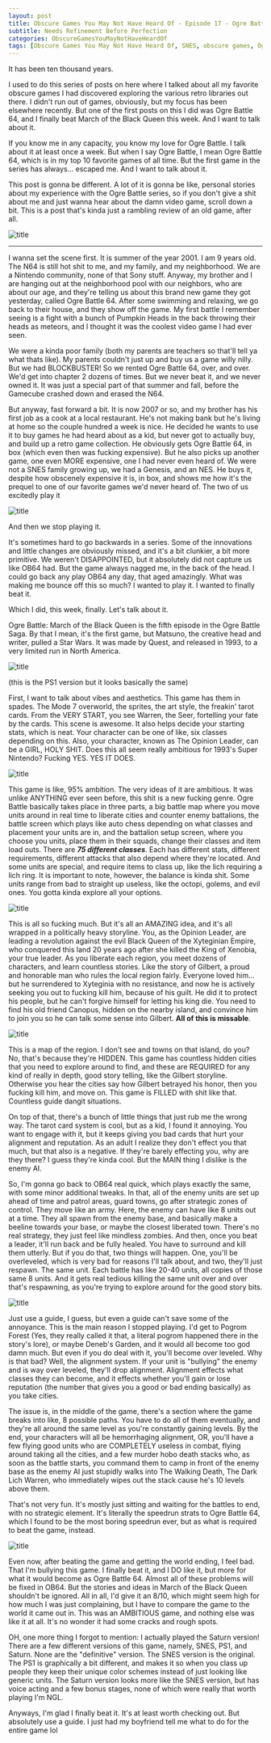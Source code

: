 ```yaml
---
layout: post
title: Obscure Games You May Not Have Heard Of - Episode 17 - Ogre Battle March of the Black Queen
subtitle: Needs Refinement Before Perfection
categories: ObscureGamesYouMayNotHaveHeardOf
tags: [Obscure Games You May Not Have Heard Of, SNES, obscure games, Ogre Battle, RPGs]
---
```




It has been ten thousand years.

I used to do this series of posts on here where I talked about all my favorite obscure games I had discovered exploring the various retro libraries out there. I didn't run out of games, obviously, but my focus has been elsewhere recently. But one of the first posts on this I did was Ogre Battle 64, and I finally beat March of the Black Queen this week. And I want to talk about it.

If you know me in any capacity, you know my love for Ogre Battle. I talk about it at least once a week. But when I say Ogre Battle, I mean Ogre Battle 64, which is in my top 10 favorite games of all time. But the first game in the series has always... escaped me. And I want to talk about it.

This post is gonna be different. A lot of it is gonna be like, personal stories about my experience with the Ogre Battle series, so if you don't give a shit about me and just wanna hear about the damn video game, scroll down a bit. This is a post that's kinda just a rambling review of an old game, after all.

<img src="https://imgur.com/OBju7yM.png" alt="title">

---

I wanna set the scene first. It is summer of the year 2001. I am 9 years old. The N64 is still hot shit to me, and my family, and my neighborhood. We are a Nintendo community, none of that Sony stuff. Anyway, my brother and I are hanging out at the neighborhood pool with our neighbors, who are about our age, and they're telling us about this brand new game they got yesterday, called Ogre Battle 64. After some swimming and relaxing, we go back to their house, and they show off the game. My first battle I remember seeing is a fight with a bunch of Pumpkin Heads in the back throwing their heads as meteors, and I thought it was the coolest video game I had ever seen.

We were a kinda poor family (both my parents are teachers so that'll tell ya what thats like). My parents couldn't just up and buy us a game willy nilly. But we had BLOCKBUSTER! So we rented Ogre Battle 64, over, and over. We'd get into chapter 2 dozens of times. But we never beat it, and we never owned it. It was just a special part of that summer and fall, before the Gamecube crashed down and erased the N64.

But anyway, fast forward a bit. It is now 2007 or so, and my brother has his first job as a cook at a local restaurant. He's not making bank but he's living at home so the couple hundred a week is nice. He decided he wants to use it to buy games he had heard about as a kid, but never got to actually buy, and build up a retro game collection. He obviously gets Ogre Battle 64, in box (which even then was fucking expensive). But he also picks up another game, one even MORE expensive, one I had never even heard of. We were not a SNES family growing up, we had a Genesis, and an NES.  He buys it, despite how obscenely expensive it is, in box, and shows me how it's the prequel to one of our favorite games we'd never heard of. The two of us excitedly play it

<img src="https://imgur.com/O2StiHA.png" alt="title">

And then we stop playing it.

It's sometimes hard to go backwards in a series. Some of the innovations and little changes are obviously missed, and it's a bit clunkier, a bit more primitive. We weren't DISAPPOINTED, but it absolutely did not capture us like OB64 had. But the game always nagged me, in the back of the head. I could go back any play OB64 any day, that aged amazingly. What was making me bounce off this so much? I wanted to play it. I wanted to finally beat it.

Which I did, this week, finally. Let's talk about it.

Ogre Battle: March of the Black Queen is the fifth episode in the Ogre Battle Saga. By that I mean, it's the first game, but Matsuno, the creative head and writer, pulled a Star Wars. It was made by Quest, and released in 1993, to a very limited run in North America.

<img src="https://www.gogglebob.com/pics/fgc3/249wizard.gif" alt="title">

(this is the PS1 version but it looks basically the same)

First, I want to talk about vibes and aesthetics. This game has them in spades. The Mode 7 overworld, the sprites, the art style, the freakin' tarot cards. From the VERY START, you see Warren, the Seer, fortelling your fate by the cards. This scene is awesome. It also helps decide your starting stats, which is neat. Your character can be one of like, six classes depending on this. Also, your character, known as The Opinion Leader, can be a GIRL, HOLY SHIT. Does this all seem really ambitious for 1993's Super Nintendo? Fucking YES. YES IT DOES.

<img src="https://www.gogglebob.com/pics/fgc3/249frost.gif" alt="title">

This game is like, 95% ambition. The very ideas of it are ambitious. It was unlike ANYTHING ever seen before, this shit is a new fucking genre. Ogre Battle basically takes place in three parts, a big battle map where you move units around in real time to liberate cities and counter enemy battalions, the battle screen which plays like auto chess depending on what classes and placement your units are in, and the battalion setup screen, where you choose you units, place them in their squads, change their classes and item load outs. There are ***75 different classes***. Each has different stats, different requirements, different attacks that also depend where they're located. And some units are special, and require items to class up, like the lich requiring a lich ring. It is important to note, however, the balance is kinda shit. Some units range from bad to straight up useless, like the octopi, golems, and evil ones. You gotta kinda explore all your options.


<img src="https://imgur.com/oTzvsBR.png" alt="title">

This is all so fucking much. But it's all an AMAZING idea, and it's all wrapped in a politically heavy storyline. You, as the Opinion Leader, are leading a revolution against the evil Black Queen of the Xyteginian Empire, who conquered this land 20 years ago after she killed the King of Xenobia, your true leader. As you liberate each region, you meet dozens of characters, and learn countless stories. Like the story of Gilbert, a proud and honorable man who rules the local region fairly. Everyone loved him... but he surrendered to Xyteginia with no resistance, and now he is actively seeking you out to fucking kill him, because of his guilt. He did it to protect his people, but he can't forgive himself for letting his king die. You need to find his old friend Canopus, hidden on the nearby island, and convince him to join you so he can talk some sense into Gilbert. **All of this is missable**.

<img src="https://imgur.com/StP2JVl.png" alt="title">

This is a map of the region. I don't see and towns on that island, do you? No, that's because they're HIDDEN. This game has countless hidden cities that you need to explore around to find, and these are REQUIRED for any kind of really in depth, good story telling, like the Gilbert storyline. Otherwise you hear the cities say how Gilbert betrayed his honor, then you fucking kill him, and move on. This game is FILLED with shit like that. Countless guide dangit situations.

On top of that, there's a bunch of little things that just rub me the wrong way. The tarot card system is cool, but as a kid, I found it annoying. You want to engage with it, but it keeps giving you bad cards that hurt your alignment and reputation. As an adult I realize they don't effect you that much, but that also is a negative. If they're barely effecting you, why are they there? I guess they're kinda cool. But the MAIN thing I dislike is the enemy AI.

So, I'm gonna go back to OB64 real quick, which plays exactly the same, with some minor additional tweaks. In that, all of the enemy units are set up ahead of time and patrol areas, guard towns, go after strategic zones of control. They move like an army. Here, the enemy can have like 8 units out at a time. They all spawn from the enemy base, and basically make a beeline towards your base, or maybe the closest liberated town. There's no real strategy, they just feel like mindless zombies. And then, once you beat a leader, it'll run back and be fully healed. You have to surround and kill them utterly. But if you do that, two things will happen. One, you'll be overleveled, which is very bad for reasons I'll talk about, and two, they'll just respawn. The same unit. Each battle has like 20-40 units, all copies of those same 8 units. And it gets real tedious killing the same unit over and over that's respawning, as you're trying to explore around for the good story bits.

<img src="https://imgur.com/MIWwWzC.png" alt="title">

Just use a guide, I guess, but even a guide can't save some of the annoyance. This is the main reason I stopped playing. I'd get to Pogrom Forest (Yes, they really called it that, a literal pogrom happened there in the story's lore), or maybe Deneb's Garden, and it would all become too god damn much. But even if you do deal with it, you'll become over leveled. Why is that bad? Well, the alignment system. If your unit is "bullying" the enemy and is way over leveled, they'll drop alignment. Alignment effects what classes they can become, and it effects whether you'll gain or lose reputation (the number that gives you a good or bad ending basically) as you take cities.

The issue is, in the middle of the game, there's a section where the game breaks into like, 8 possible paths. You have to do all of them eventually, and they're all around the same level as you're constantly gaining levels. By the end, your characters will all be hemorrhaging alignment, OR, you'll have a few flying good units who are COMPLETELY useless in combat, flying around taking all the cities, and a few murder hobo death stacks who, as soon as the battle starts, you command them to camp in front of the enemy base as the enemy AI just stupidly walks into The Walking Death, The Dark Lich Warren, who immediately wipes out the stack cause he's 10 levels above them.

That's not very fun. It's mostly just sitting and waiting for the battles to end, with no strategic element. It's literally the speedrun strats to Ogre Battle 64, which I found to be the most boring speedrun ever, but as what is required to beat the game, instead. 

<img src="https://imgur.com/aNy9Y2a.png" alt="title">

Even now, after beating the game and getting the world ending, I feel bad. That I'm bullying this game. I finally beat it, and I DO like it, but more for what it would become as Ogre Battle 64. Almost all of these problems will be fixed in OB64. But the stories and ideas in March of the Black Queen shouldn't be ignored. All in all, I'd give it an 8/10, which might seem high for how much I was just complaining, but I have to compare the game to the world it came out in. This was an AMBITIOUS game, and nothing else was like it at all. It's no wonder it had some cracks and rough spots.

OH, one more thing I forgot to mention: I actually played the Saturn version! There are a few different versions of this game, namely, SNES, PS1, and Saturn. None are the "definitive" version. The SNES version is the original. The PS1 is graphically a bit different, and makes it so when you class up people they keep their unique color schemes instead of just looking like generic units. The Saturn version looks more like the SNES version, but has voice acting and a few bonus stages, none of which were really that worth playing I'm NGL.

Anyways, I'm glad I finally beat it. It's at least worth checking out. But absolutely use a guide. I just had my boyfriend tell me what to do for the entire game lol